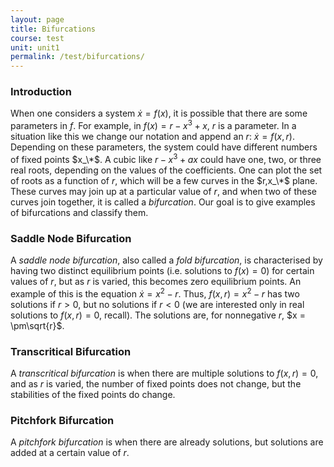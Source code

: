 ```yaml
---
layout: page
title: Bifurcations
course: test
unit: unit1
permalink: /test/bifurcations/
---
```


### Introduction
When one considers a system $\dot{x} = f(x)$, it is possible that there are some parameters in $f$. For example, in $f(x) = r - x^3 + x$, $r$ is a parameter. In a situation like this we change our notation and append an $r$: $\dot{x} = f(x,r)$. Depending on these parameters, the system could have different numbers of fixed points $x_\*$. A cubic like $r - x^3 + ax$ could have one, two, or three real roots, depending on the values of the coefficients. One can plot the set of roots as a function of $r$, which will be a few curves in the $r,x_\*$ plane. These curves may join up at a particular value of $r$, and when two of these curves join together, it is called a *bifurcation*. Our goal is to give examples of bifurcations and classify them. 

### Saddle Node Bifurcation
A *saddle node bifurcation*, also called a *fold bifurcation*, is characterised by having two distinct equilibrium points (i.e. solutions to $f(x) = 0$) for certain values of $r$, but as $r$ is varied, this becomes zero equilibrium points. An example of this is the equation $\dot{x} = x^2 - r$. Thus, $f(x,r) = x^2 - r$ has two solutions if $r > 0$, but no solutions if $r < 0$ (we are interested only in real solutions to $f(x,r) = 0$, recall). The solutions are, for nonnegative $r$, $x = \pm\sqrt{r}$. 

### Transcritical Bifurcation
A *transcritical bifurcation* is when there are multiple solutions to $f(x,r) = 0$, and as $r$ is varied, the number of fixed points does not change, but the stabilities of the fixed points do change. 

### Pitchfork Bifurcation
A *pitchfork bifurcation* is when there are already solutions, but solutions are added at a certain value of $r$. 






